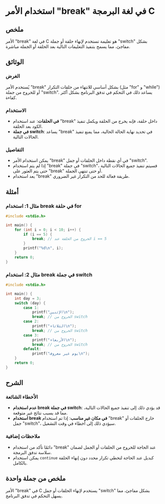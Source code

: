 <!--
Meta Description: # استخدام الأمر "break" في لغة البرمجة C ## ملخص الأمر "break" في لغة C هو تعليمة تستخدم لإنهاء حلقة أو جملة "switch" بشكل مفاجئ، مما يسمح بتنفيذ التع...
Meta Keywords: break, switch, استخدام, جملة, الأمر
-->

# استخدام الأمر "break" في لغة البرمجة C

## ملخص
الأمر "break" في لغة C هو تعليمة تستخدم لإنهاء حلقة أو جملة "switch" بشكل مفاجئ، مما يسمح بتنفيذ التعليمات التالية بعد الحلقة أو الجملة مباشرة.

## الوثائق
### الغرض
يُستخدم الأمر "break" بشكل أساسي للانتهاء من حلقات التكرار (مثل "for" و "while") أو للخروج من جملة "switch". يساعد ذلك في التحكم في تدفق البرنامج بشكل أكثر كفاءة.

### الاستخدام
- **في الحلقات**: عند استخدام "break" داخل حلقة، فإنه يخرج من الحلقة ويكمل تنفيذ الكود بعد الحلقة.
- **في جملة switch**: يساعد "break" في تحديد نهاية الحالة الحالية، مما يمنع تنفيذ الحالات التالية.

### التفاصيل
- يمكن استخدام الأمر "break" في أي نقطة داخل الحلقات أو جمل "switch".
- إذا لم يتم استخدام "break" في جملة "switch"، فسيتم تنفيذ جميع الحالات التالية حتى يتم العثور على "break" أو حتى تنتهي الجملة.
- يعد استخدام "break" طريقة فعالة للحد من التكرار غير الضروري.

## أمثلة
### مثال 1: استخدام break في حلقة for
```c
#include <stdio.h>

int main() {
    for (int i = 0; i < 10; i++) {
        if (i == 5) {
            break; // الخروج من الحلقة عند i == 5
        }
        printf("%d\n", i);
    }
    return 0;
}
```

### مثال 2: استخدام break في جملة switch
```c
#include <stdio.h>

int main() {
    int day = 3;
    switch (day) {
        case 1:
            printf("الإثنين\n");
            break; // الخروج من switch
        case 2:
            printf("الثلاثاء\n");
            break; // الخروج من switch
        case 3:
            printf("الأربعاء\n");
            break; // الخروج من switch
        default:
            printf("يوم غير معروف\n");
    }
    return 0;
}
```

## الشرح
### الأخطاء الشائعة
- **عدم استخدام break في جملة switch**: قد يؤدي ذلك إلى تنفيذ جميع الحالات التالية، مما قد يسبب نتائج غير متوقعة.
- **استخدام break في مكان غير مناسب**: إذا تم استخدام "break" خارج الحلقات أو جمل "switch"، سيؤدي ذلك إلى أخطاء في وقت التشغيل.

### ملاحظات إضافية
- دائمًا تأكد من استخدام "break" عند الحاجة للخروج من الحلقات أو الجمل لضمان سلاسة تدفق البرمجة.
- يمكن استخدام `continue` كبديل عند الحاجة لتخطي تكرار محدد دون إنهاء الحلقة بالكامل.

## ملخص من جملة واحدة
الأمر "break" في C يستخدم لإنهاء الحلقات أو جمل "switch" بشكل مفاجئ، مما يسهل التحكم في تدفق البرنامج.